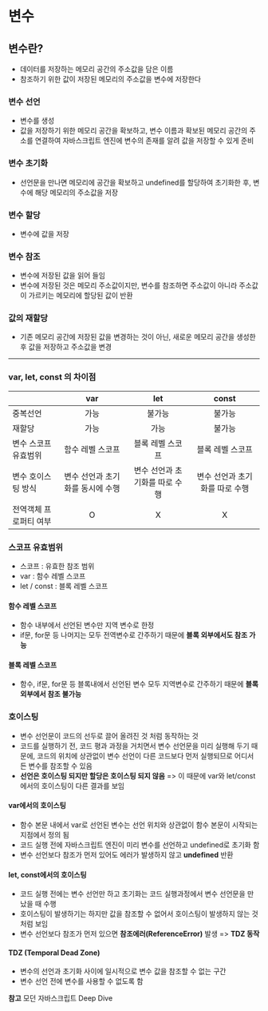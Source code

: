 # 변수

## 변수란?
- 데이터를 저장하는 메모리 공간의 주소값을 담은 이름
- 참조하기 위한 값이 저장된 메모리의 주소값을 변수에 저장한다

### 변수 선언
- 변수를 생성
- 값을 저장하기 위한 메모리 공간을 확보하고, 변수 이름과 확보된 메모리 공간의 주소를 연결하여 자바스크립트 엔진에 변수의 존재를 알려 값을 저장할 수 있게 준비

### 변수 초기화
- 선언문을 만나면 메모리에 공간을 확보하고 undefined를 할당하여 초기화한 후, 변수에 해당 메모리의 주소값을 저장

### 변수 할당
- 변수에 값을 저장

### 변수 참조
- 변수에 저장된 값을 읽어 들임
- 변수에 저장된 것은 메모리 주소값이지만, 변수를 참조하면 주소값이 아니라 주소값이 가르키는 메모리에 할당된 값이 반환

### 값의 재할당
- 기존 메모리 공간에 저장된 값을 변경하는 것이 아닌, 새로운 메모리 공간을 생성한 후 값을 저장하고 주소값을 변경

---

### var, let, const 의 차이점

| |var|let|const|
|---|:---:|:---:|:---:|
|중복선언|가능|불가능|불가능|
|재할당|가능|가능|불가능|
|변수 스코프 유효범위|함수 레벨 스코프|블록 레벨 스코프|블록 레벨 스코프|
|변수 호이스팅 방식|변수 선언과 초기화를 동시에 수행|변수 선언과 초기화를 따로 수행|변수 선언과 초기화를 따로 수행|
|전역객체 프로퍼티 여부|O|X|X|

### 스코프 유효범위
- 스코프 : 유효한 참조 범위
- var : 함수 레벨 스코프
- let / const : 블록 레벨 스코프

#### 함수 레벨 스코프
- 함수 내부에서 선언된 변수만 지역 변수로 한정
- if문, for문 등 나머지는 모두 전역변수로 간주하기 때문에 **블록 외부에서도 참조 가능**

#### 블록 레벨 스코프
- 함수, if문, for문 등 블록내에서 선언된 변수 모두 지역변수로 간주하기 때문에 **블록 외부에서 참조 불가능**


### 호이스팅
- 변수 선언문이 코드의 선두로 끌어 올려진 것 처럼 동작하는 것
- 코드를 실행하기 전, 코드 평과 과정을 거치면서 변수 선언문을 미리 실행해 두기 때문에, 코드의 위치에 상관없이 변수 선언이 다른 코드보다 먼저 실행되므로 어디서든 변수를 참조할 수 있음
- **선언은 호이스팅 되지만 할당은 호이스팅 되지 않음** 
=> 이 때문에 var와 let/const 에서의 호이스팅이 다른 결과를 보임

#### var에서의 호이스팅
- 함수 본문 내에서 var로 선언된 변수는 선언 위치와 상관없이 함수 본문이 시작되는 지점에서 정의 됨
- 코드 실행 전에 자바스크립트 엔진이 미리 변수를 선언하고 undefined로 초기화 함
- 변수 선언보다 참조가 먼저 있어도 에러가 발생하지 않고 **undefined** 반환

#### let, const에서의 호이스팅
- 코드 실행 전에는 변수 선언만 하고 초기화는 코드 실행과정에서 변수 선언문을 만났을 때 수행
- 호이스팅이 발생하기는 하지만 값을 참조할 수 없어서 호이스팅이 발생하지 않는 것처럼 보임
- 변수 선언보다 참조가 먼저 있으면 **참조에러(ReferenceError)** 발생
=> **TDZ 동작**

#### TDZ (Temporal Dead Zone)
- 변수의 선언과 초기화 사이에 일시적으로 변수 값을 참조할 수 없는 구간
- 변수 선언 전에 변수를 사용할 수 없도록 함


**참고**
모던 자바스크립트 Deep Dive
